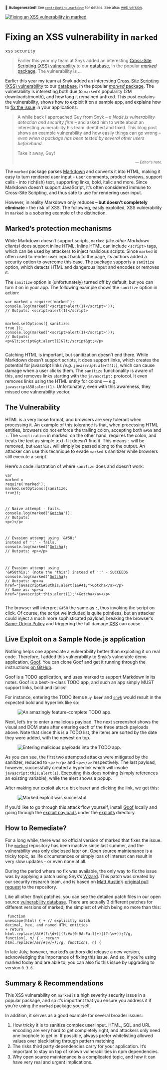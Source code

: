 <sub>&#x1F6A8; <strong>Autogenerated!</strong> See <a href="https://github.com/ponyfoo/articles/tree/noindex/contributing.markdown"><code>contributing.markdown</code></a> for details. See also: <a href="https://ponyfoo.com/articles/fixing-xss-vulnerability-marked">web version</a>.</sub>

<a href="https://ponyfoo.com/articles/fixing-xss-vulnerability-marked"><div><img src="https://i.imgur.com/zuz2xYx.jpg" alt="Fixing an XSS vulnerability in marked"></div></a>

<h1>Fixing an XSS vulnerability in <code class="md-code md-code-inline">marked</code></h1>

<p><kbd>xss</kbd> <kbd>security</kbd></p>

<blockquote><p>Earlier this year my team at Snyk added an interesting <a href="https://snyk.io/vuln/npm:marked:20150520" target="_blank" aria-label="Content &amp; Code Injection (XSS)">Cross-Site Scripting (XSS) vulnerability</a> to our <a href="https://snyk.io/vuln" target="_blank" aria-label="Snyk Vulnerability Repository">database</a>, in the popular <a href="https://www.npmjs.com/package/marked" target="_blank" aria-label="marked on npmjs"><em>marked</em> package</a>. The vulnerability is &#x2026;</p></blockquote>

<div><p>Earlier this year my team at Snyk added an interesting <a href="https://snyk.io/vuln/npm:marked:20150520" target="_blank" aria-label="Content &amp; Code Injection (XSS)">Cross-Site Scripting (XSS) vulnerability</a> to our <a href="https://snyk.io/vuln" target="_blank" aria-label="Snyk Vulnerability Repository">database</a>, in the popular <a href="https://www.npmjs.com/package/marked" target="_blank" aria-label="marked on npmjs"><em>marked</em> package</a>. The vulnerability is interesting both due to <code class="md-code md-code-inline">marked</code>&#x2019;s popularity (2M downloads/month), and how long it remained unfixed. This post explains the vulnerability, shows how to exploit it on a sample app, and explains how to <a href="#how-to-remediate">fix the issue</a> in your applications.</p></div>

<blockquote><p>A while back I approached Guy from Snyk <em>&#x2013; a Node.js vulnerability detection and security firm &#x2013;</em> and asked him to write about an interesting vulnerability his team identified and fixed. This blog post shows an example vulnerability and how easily things can go wrong <em>&#x2013; even when a package has been tested by several other users beforehand.</em></p> <p>Take it away, Guy!</p><p align="right"><sub><em>&#x2014; Editor&#x2019;s note.</em></sub></p></blockquote>

<div><p>The <code class="md-code md-code-inline">marked</code> package parses <a href="https://en.wikipedia.org/wiki/Markdown" target="_blank">Markdown</a> and converts it into HTML, making it easy to turn rendered user input - user comments, product reviews, support calls - into rich(ish) text, supporting links, bold, italic and more. Since Markdown doesn&#x2019;t support JavaScript, it&#x2019;s often considered immune to Cross-Site Scripting, and thus safe to use for rendering user input.</p> <p>However, in reality Markdown only reduces <strong>&#x2013; but doesn&#x2019;t completely eliminate &#x2013;</strong> the risk of XSS. The following, easily exploited, XSS vulnerability in <code class="md-code md-code-inline">marked</code> is a sobering example of the distinction.</p></div>

<div><h2 id="marked-s-protection-mechanisms">Marked&#x2019;s protection mechanisms</h2> <p>While Markdown doesn&#x2019;t support scripts, <code class="md-code md-code-inline">marked</code> <em>(like other Markdown clients)</em> does support inline HTML. Inline HTML can include <code class="md-code md-code-inline">&lt;script&gt;</code> tags, which can be used by attackers to inject malicious scripts. Since <code class="md-code md-code-inline">marked</code> is often used to render user input back to the page, its authors added a security option to overcome this case. The package supports a <code class="md-code md-code-inline">sanitize</code> option, which detects HTML and dangerous input and encodes or removes it.</p> <p>The <code class="md-code md-code-inline">sanitize</code> option is (unfortunately) turned off by default, but you can turn it on in your app. The following example shows the <code class="md-code md-code-inline">sanitize</code> option in action:</p> <pre class="md-code-block"><code class="md-code md-lang-javascript"><span class="md-code-keyword">var</span> marked = <span class="md-code-built_in">require</span>(<span class="md-code-string">&apos;marked&apos;</span>);
<span class="md-code-built_in">console</span>.log(marked(<span class="md-code-string">&apos;&lt;script&gt;alert(1)&lt;/script&gt;&apos;</span>));
<span class="md-code-comment">// Outputs: &lt;script&gt;alert(1)&lt;/script&gt;</span>

marked.setOptions({ sanitize: <span class="md-code-literal">true</span> });
<span class="md-code-built_in">console</span>.log(marked(<span class="md-code-string">&apos;&lt;script&gt;alert(1)&lt;/script&gt;&apos;</span>));
<span class="md-code-comment">// Outputs: &lt;p&gt;&amp;lt;script&amp;gt;alert(1)&amp;lt;/script&amp;gt;&lt;/p&gt;</span>
</code></pre> <p>Catching HTML is important, but sanitization doesn&#x2019;t end there. While Markdown doesn&#x2019;t support scripts, it does support links, which creates the potential for javascript links <em>(e.g. <code class="md-code md-code-inline">javascript:alert(1)</code>)</em>, which can cause damage when a user clicks them. The <code class="md-code md-code-inline">sanitize</code> functionality is aware of this, and removes links starting with the <code class="md-code md-code-inline">javascript:</code> protocol. It even removes links using the HTML entity for colons &#x2014; e.g. <code class="md-code md-code-inline">javascript&amp;58;alert(1)</code>. Unfortunately, even with this awareness, they missed one vulnerability vector.</p> <h2 id="the-vulnerability">The Vulnerability</h2> <p>HTML is a very loose format, and browsers are very tolerant when processing it. An example of this tolerance is that, when processing HTML entities, browsers do not enforce the trailing colon, accepting both <code class="md-code md-code-inline">&amp;#58</code> and <code class="md-code md-code-inline">:</code>. The <code class="md-code md-code-inline">sanitization</code> in marked, on the other hand, requires the colon, and treats the text as simple text if it doesn&#x2019;t find it. This means <code class="md-code md-code-inline">:</code> will be removed, but <code class="md-code md-code-inline">&amp;58this;</code> will simply be passed along to the output. An attacker can use this technique to evade <code class="md-code md-code-inline">marked</code>&apos;s sanitizer while browsers still execute a script.</p> <p>Here&#x2019;s a code illustration of where <code class="md-code md-code-inline">sanitize</code> does and doesn&#x2019;t work:</p> <pre class="md-code-block"><code class="md-code md-lang-javascript"><span class="md-code-keyword">var</span> marked = <span class="md-code-built_in">require</span>(<span class="md-code-string">&apos;marked&apos;</span>);
marked.setOptions({sanitize: <span class="md-code-literal">true</span>});

<span class="md-code-comment">// Naive attempt - fails.</span>
<span class="md-code-built_in">console</span>.log(marked(<span class="md-code-string">&apos;[Gotcha](javascript:alert(1))&apos;</span>));
<span class="md-code-comment">// Outputs: &lt;p&gt;)&lt;/p&gt;</span>

<span class="md-code-comment">// Evasion attempt using &apos;&amp;#58;&apos; instead of &apos;:&apos; - fails.</span>
<span class="md-code-built_in">console</span>.log(marked(<span class="md-code-string">&apos;[Gotcha](javascript&amp;#58;alert(1&amp;#41;)&apos;</span>));
<span class="md-code-comment">// Outputs: &lt;p&gt;&lt;/p&gt;</span>

<span class="md-code-comment">// Evasion attempt using &apos;&amp;#58this;&apos; (note the &apos;this&apos;) instead of &apos;:&apos; - SUCCEEDS</span>
<span class="md-code-built_in">console</span>.log(marked(<span class="md-code-string">&apos;[Gotcha](javascript&amp;#58this;alert(1&amp;#41;)&apos;</span>));
<span class="md-code-comment">// Outputs: &lt;p&gt;&lt;a href=&quot;javascript&amp;#58this;alert(1&amp;#41;&quot;&gt;Gotcha&lt;/a&gt;&lt;/p&gt;</span>
<span class="md-code-comment">// Same as: &lt;p&gt;&lt;a href=&quot;javascript:this;alert(1);&quot;&gt;Gotcha&lt;/a&gt;&lt;/p&gt;</span>
</code></pre> <p>The browser will interpret <code class="md-code md-code-inline">&amp;#58</code> the same as <code class="md-code md-code-inline">:</code>, thus invoking the script on click. Of course, the script we included is quite pointless, but an attacker could inject a much more sophisticated payload, breaking the browser&#x2019;s <a href="https://en.wikipedia.org/wiki/Same-origin_policy" target="_blank" aria-label="Same-origin Policy on Wikipedia">Same-Origin Policy</a> and triggering the full damage <a href="https://en.wikipedia.org/wiki/Cross-site_scripting" target="_blank" aria-label="Cross-site Scripting on Wikipedia">XSS</a> can cause.</p> <h2 id="live-exploit-on-a-sample-nodejs-application">Live Exploit on a Sample Node.js application</h2> <p>Nothing helps one appreciate a vulnerability better than exploiting it on real code. Therefore, I added this vulnerability to Snyk&#x2019;s vulnerable demo application, <a href="https://github.com/snyk/goof" target="_blank" aria-label="snyk/goof on GitHub">Goof</a>. You can clone Goof and get it running through the instructions <a href="https://github.com/snyk/goof" target="_blank" aria-label="snyk/goof on GitHub">on GitHub</a>.</p> <p>Goof is a TODO application, and uses marked to support Markdown in its notes. Goof is a best-in-class TODO app, and such an app simply MUST support links, bold and italics!</p> <p>For instance, entering the TODO items <code class="md-code md-code-inline">Buy **beer**</code> and <code class="md-code md-code-inline">[snyk](https://snyk.io/)</code> would result in the expected bold and hyperlink like so:</p> <figure><img alt="An amazingly feature-complete TODO app." class="" src="https://i.imgur.com/2vRXFlf.png"></figure> <p>Next, let&#x2019;s try to enter a malicious payload. The next screenshot shows the visual and DOM state after entering each of the three attack payloads above. Note that since this is a TODO list, the items are sorted by the date they were added, with the newest on top.</p> <figure><img alt="Entering malicious payloads into the TODO app." class="" src="https://i.imgur.com/TaCtTtp.png"></figure> <p>As you can see, the first two attempted attacks were mitigated by the sanitizer, reduced to <code class="md-code md-code-inline">&lt;p&gt;)&lt;/p&gt;</code> and <code class="md-code md-code-inline">&lt;p&gt;&lt;/p&gt;</code> respectively. The last payload, however, successfully created a hyperlink which will invoke <code class="md-code md-code-inline">javascript:this;alert(1)</code>. Executing this does nothing (simply references an existing variable), while the alert shows a popup.</p> <p>After making our exploit alert a bit clearer and clicking the link, we get this:</p> <figure><img alt="Marked exploit was successful." class="" src="https://i.imgur.com/NgUAIOo.png"></figure> <p>If you&#x2019;d like to go through this attack flow yourself, install <a href="https://github.com/snyk/goof" target="_blank" aria-label="snyk/goof on GitHub">Goof</a> locally and going through the <a href="https://github.com/Snyk/goof/blob/6e3374b16c0ecad348cd3534c855d92fc358430d/exploits/marked-exploit.sh" target="_blank" aria-label="marked-exploit script on GitHub">exploit payloads</a> under the <a href="https://github.com/Snyk/goof/tree/6e3374b16c0ecad348cd3534c855d92fc358430d/exploits" target="_blank" aria-label="Marked exploit scripts on GitHub">exploits</a> directory.</p> <h2 id="how-to-remediate">How to Remediate?</h2> <p>For a long while, there was no official version of marked that fixes the issue. The <a href="https://github.com/chjj/marked" target="_blank" aria-label="chjj/marked on GitHub"><code class="md-code md-code-inline">marked</code></a> repository has been inactive since last summer, and the vulnerability was only disclosed later on. Open source maintenance is a tricky topic, as life circumstances or simply loss of interest can result in very slow updates - or even none at all.</p> <p>During the period where no fix was available, the only way to fix the issue was by applying a patch using Snyk&#x2019;s <a href="https://snyk.io/docs/using-snyk" target="_blank" aria-label="Using the Snyk CLI">Wizard</a>. This patch was created by our security research team, and is based on <a href="https://github.com/matt-" target="_blank" aria-label="matt- on GitHub">Matt Austin</a>&#x2019;s <a href="https://github.com/chjj/marked/pull/592" target="_blank" aria-label="Pull Request #592 for chjj/marked on GitHub">original pull request</a> to the repository.</p> <p>Like all other Snyk patches, you can see the detailed patch files in our open source <a href="https://github.com/snyk/vulndb" target="_blank" aria-label="snyk/vulndb on GitHub">vulnerability database</a>. There are actually 3 different patches for different versions of marked, the simplest of which being no more than this:</p> <pre class="md-code-block"><code class="md-code md-lang-diff">  function unescape(html) {
<span class="md-code-addition">+   // explicitly match decimal, hex, and named HTML entities </span>
<span class="md-code-addition">+   return html.replace(/&amp;(#(?:\d+)|(?:#x[0-9A-Fa-f]+)|(?:\w+));?/g, function(_, n) {</span>
<span class="md-code-deletion">-   return html.replace(/&amp;([#\w]+);/g, function(_, n) {</span>
</code></pre> <p>In late July, however, marked&#x2019;s authors did release a new version, acknowledging the importance of fixing this issue. And so, if you&#x2019;re using marked today and are able to, you can also fix this issue by upgrading to version <code class="md-code md-code-inline">0.3.6</code>.</p> <h2 id="summary-and-recommendations">Summary &amp; Recommendations</h2> <p>This XSS vulnerability on <code class="md-code md-code-inline">marked</code> is a high severity security issue in a popular package, and so it&#x2019;s important that you ensure you address it if you&#x2019;re using the <code class="md-code md-code-inline">marked</code> package yourself.</p> <p>In addition, it serves as a good example for several broader issues:</p> <ol> <li>How tricky it is to sanitize complex user input. HTML, SQL and URL encoding are very hard to get completely right, and attackers only need one loophole to get in. If possible, always prefer whitelisting allowed values over blacklisting through pattern matching.</li> <li>The risks third party dependencies carry for your application. It&#x2019;s important to stay on top of known vulnerabilities in npm dependencies.</li> <li>Why open source maintenance is a complicated topic, and how it can have very real and urgent implications.</li> </ol></div>
